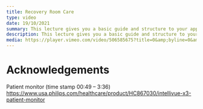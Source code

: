 ```yaml
---
title: Recovery Room Care
type: video
date: 19/10/2021
summary: This lecture gives you a basic guide and structure to your approach to managing the patient in the recovery setting, picking up straight after emergence and airway removal.
description: This lecture gives you a basic guide and structure to your approach to managing the patient in the recovery setting, picking up straight after emergence and airway removal.
media: https://player.vimeo.com/video/506585675?title=0&amp;byline=0&amp;portrait=0
---
```


# Acknowledgements

Patient monitor (time stamp 00:49 – 3:36)
https://www.usa.philips.com/healthcare/product/HC867030/intellivue-x3-patient-monitor
